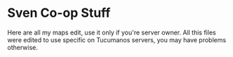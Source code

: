 # Sven Co-op Stuff



Here are all my maps edit, use it only if you're server owner.
All this files were edited to use specific on Tucumanos servers, you may have problems otherwise.
